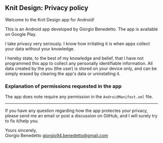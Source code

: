## Knit Design: Privacy policy

Welcome to the Knit Design app for Android!

This is an Android app developed by Giorgio Benedetto. The app is available on Google Play.

I take privacy very seriously.
I know how irritating it is when apps collect your data without your knowledge.

I hereby state, to the best of my knowledge and belief, that I have not programmed this app to collect any personally identifiable information. All data created by the you (the user) is stored on your device only, and can be simply erased by clearing the app's data or uninstalling it.

### Explanation of permissions requested in the app

The app does note require any permission in the `AndroidManifest.xml` file.

--------------------------------

If you have any question regarding how the app protectes your privacy, please send me an email or post a discussion on GitHub, and I will surely try to fix it/help you.

Yours sincerely,  
Giorgio Benedetto
giorgio94.benedetto@gmail.com
